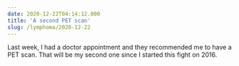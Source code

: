 ```yaml
---
date: 2020-12-22T04:14:12.000
title: 'A second PET scan'
slug: /lymphoma/2020-12-22
---
```


Last week, I had a doctor appointment and they recommended me to have a PET scan. That will be my second one since I started this fight on 2016.
